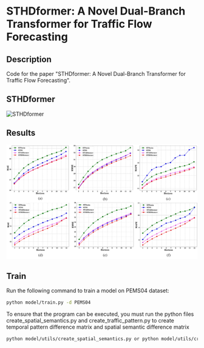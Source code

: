 # STHDformer: A Novel Dual-Branch Transformer for Traffic Flow Forecasting

## Description

Code for the paper "STHDformer: A Novel Dual-Branch Transformer for Traffic Flow Forecasting". 

## STHDformer

![STHDformer](result/Fig4.jpg)

## Results

![Results](result/Fig10.jpg)

## Train

Run the following command to train a model on PEMS04 dataset:

```bash
python model/train.py -d PEMS04
```

To ensure that the program can be executed, you must run the python files create_spatial_semantics.py and create_traffic_pattern.py to create temporal pattern difference matrix and spatial semantic difference matrix

```bash
python model/utils/create_spatial_semantics.py or python model/utils/create_traffic_pattern.py
```

